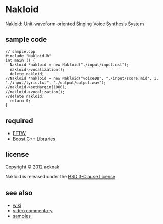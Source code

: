 Nakloid
======================
Nakloid: Unit-waveform-oriented Singing Voice Synthesis System

sample code
------
    // sample.cpp
    #include "Nakloid.h"
    int main () {
      Nakloid *nakloid = new Nakloid("./input/input.ust");
      nakloid->vocalization();
      delete nakloid;
    //Nakloid *nakloid = new Nakloid("voiceDB", "./input/score.mid", 1, "./input/lyric.txt", "./output/output.wav");
    //nakloid->setMargin(1000);
    //nakloid->vocalization();
    //delete nakloid;
      return 0;
    }

required
------
* [FFTW](http://www.fftw.org/)
* [Boost C++ Libraries](http://www.boost.org/)

license
----------
Copyright &copy; 2012 acknak

Nakloid is released under the [BSD 3-Clause License](http://opensource.org/licenses/BSD-3-Clause)

see also
------
* [wiki](https://github.com/acknak/Nakloid/wiki)
* [video commentary](http://nico.ms/sm17093726)
* [samples](http://nico.ms/mylist/32930257)